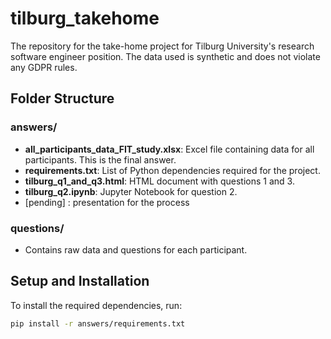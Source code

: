 # tilburg_takehome

The repository for the take-home project for Tilburg University's research software engineer position. The data used is synthetic and does not violate any GDPR rules.

## Folder Structure

### answers/
- **all_participants_data_FIT_study.xlsx**: Excel file containing data for all participants. This is the final answer.
- **requirements.txt**: List of Python dependencies required for the project.
- **tilburg_q1_and_q3.html**: HTML document with questions 1 and 3.
- **tilburg_q2.ipynb**: Jupyter Notebook for question 2.
- [pending] : presentation for the process

### questions/
- Contains raw data and questions for each participant.

## Setup and Installation
To install the required dependencies, run:

```bash
pip install -r answers/requirements.txt

